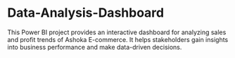 # Data-Analysis-Dashboard
This Power BI project provides an interactive dashboard for analyzing sales and profit trends of Ashoka E-commerce. It helps stakeholders gain insights into business performance and make data-driven decisions.
